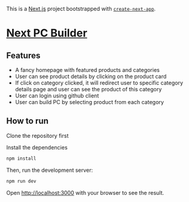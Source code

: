 This is a [Next.js](https://nextjs.org/) project bootstrapped with [`create-next-app`](https://github.com/vercel/next.js/tree/canary/packages/create-next-app).

# [Next PC Builder](https://next-pc-builder-jahedul29.vercel.app/)

## Features

- A fancy homepage with featured products and categories
- User can see product details by clicking on the product card
- If click on category clicked, it will redirect user to specific category details page and user can see the product of this category
- User can login using github client
- User can build PC by selecting product from each category

## How to run

Clone the repository first

Install the dependencies

```bash
npm install
```

Then, run the development server:

```bash
npm run dev
```

Open [http://localhost:3000](http://localhost:3000) with your browser to see the result.
